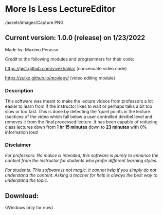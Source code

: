 # More Is Less LectureEditor
/assets/images/Capture.PNG
## Current version: 1.0.0 (release) on 1/23/2022

Made by: Maximo Perasso

Credit to the following modules and programmers for their code:

https://gist.github.com/vivekhaldar (concencate video code)

https://zulko.github.io/moviepy/ (video editing module)


### Description
This software was meant to make the lecture videos from professors a lot easier to learn from if the instructor likes to wait or perhaps talks a bit too slow or too fast.
This is done by detecting the 'quiet points in the lecture (sections of the video which fall below a user controlled decibel level and removes it from the final processed lecture.
It has been capable of reducing class lectures down from **1 hr 15 minutes** down to **23 minutes** with 0% information loss! 

### Disclaimer

*For professors:
No malice is intended, this software is purely
to enhance the content from the instructor
for students who prefer different learning styles.*


*For students:
This software is not magic, it cannot help if you
simply do not understand the content.
Asking a teacher for help is always the best way to
understand the topic.*

## Download:
(Windows only for now)

